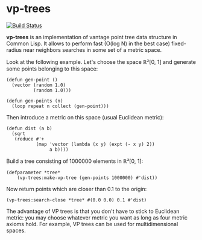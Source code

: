 vp-trees
========
[![Build Status](https://travis-ci.com/shamazmazum/vp-trees.svg?branch=master)](https://travis-ci.com/shamazmazum/vp-trees)

**vp-trees** is an implementation of vantage point tree data structure
in Common Lisp. It allows to perform fast (O(log N) in the best case)
fixed-radius near neighbors searches in some set of a metric space.

Look at the following example. Let's choose the space ℝ²[0, 1] and
generate some points belonging to this space:
~~~~
(defun gen-point ()
  (vector (random 1.0)
          (random 1.0)))

(defun gen-points (n)
  (loop repeat n collect (gen-point)))
~~~~

Then introduce a metric on this space (usual Euclidean metric):
~~~~
(defun dist (a b)
  (sqrt
   (reduce #'+
           (map 'vector (lambda (x y) (expt (- x y) 2))
                a b))))
~~~~

Build a tree consisting of 1000000 elements in ℝ²[0, 1]:
~~~~
(defparameter *tree*
    (vp-trees:make-vp-tree (gen-points 1000000) #'dist))
~~~~

Now return points which are closer than 0.1 to the origin:
~~~~
(vp-trees:search-close *tree* #(0.0 0.0) 0.1 #'dist)
~~~~

The advantage of VP trees is that you don't have to stick to Euclidean
metric: you may choose whatever metric you want as long as four
metric axioms hold. For example, VP trees can be used for
multidimensional spaces.
